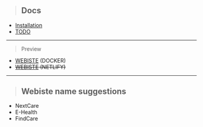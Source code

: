 #

> ## Docs

- [Installation](docs/INSTALLATION.md)
- [TODO](docs/TODO.md)

<hr>

> Preview

- [WEBISTE](https://bit.ly/380nQbZ) (DOCKER)
- ~~[WEBISTE](https://jazzy-starship-22dd57.netlify.app) (NETLIFY)~~

<hr>

> ## Webiste name suggestions

- NextCare
- E-Health
- FindCare
